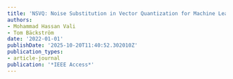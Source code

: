 ```yaml
---
title: 'NSVQ: Noise Substitution in Vector Quantization for Machine Learning'
authors:
- Mohammad Hassan Vali
- Tom Bäckström
date: '2022-01-01'
publishDate: '2025-10-20T11:40:52.302010Z'
publication_types:
- article-journal
publication: '*IEEE Access*'
---
```

